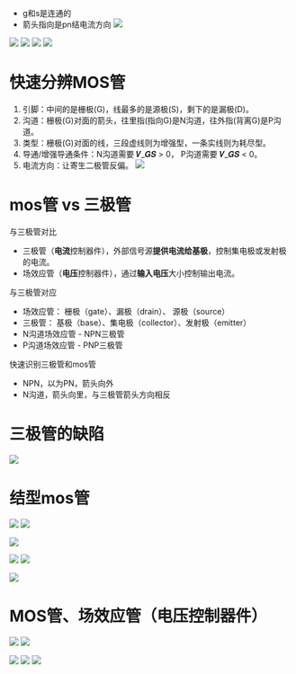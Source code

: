 - g和s是连通的
- 箭头指向是pn结电流方向
![](../photo/Pasted%20image%2020250802141751.png)

![](../photo/Pasted%20image%2020250802140529.png)
![](../photo/Pasted%20image%2020250802141011.png)
![](../photo/Pasted%20image%2020221116103216.png)
![](../photo/Pasted%20image%2020250802141751.png)
# 快速分辨MOS管
1. 引脚：中间的是栅极(G)，线最多的是源极(S)，剩下的是漏极(D)。
2. 沟道：栅极(G)对⾯的箭头，往⾥指(指向G)是N沟道，往外指(背离G)是P沟道。
3. 类型：栅极(G)对⾯的线，三段虚线则为增强型，⼀条实线则为耗尽型。
4. 导通/增强导通条件：N沟道需要 𝑽_𝑮𝑺 > 0， P沟道需要 𝑽_𝑮𝑺 < 0。
5. 电流⽅向：让寄⽣⼆极管反偏。
![](../photo/Pasted%20image%2020250802125629.png)

# mos管 vs 三极管
与三极管对比
- 三极管（**电流**控制器件），外部信号源**提供电流给基极**，控制集电极或发射极的电流。
- 场效应管（**电压**控制器件），通过**输入电压**大小控制输出电流。

与三极管对应
- 场效应管： 栅极（gate）、漏极（drain）、         源极（source）
- 三极管：    基极（base）、集电极（collector）、发射极（emitter）
- N沟道场效应管 - NPN三极管
- P沟道场效应管  - PNP三极管

快速识别三极管和mos管
- NPN，以为PN，箭头向外
- N沟道，箭头向里，与三极管箭头方向相反


# 三极管的缺陷
![](../photo/Pasted%20image%2020250802140347.png)
# 结型mos管

![](../photo/Pasted%20image%2020250802142926.png)
![](../photo/Pasted%20image%2020250802143034.png)

![](../photo/Pasted%20image%2020250802143400.png)

![](../photo/Pasted%20image%2020250802143348.png)
![](../photo/Pasted%20image%2020250802143444.png)

![](../photo/Pasted%20image%2020250802143328.png)

# MOS管、场效应管（电压控制器件）

![](../photo/Pasted%20image%2020250802142656.png)
![](../photo/Pasted%20image%2020250802142515.png)

![](../photo/Pasted%20image%2020250802142438.png)
![](../photo/Pasted%20image%2020250802142259.png)
![](../photo/Pasted%20image%2020250802142324.png)


